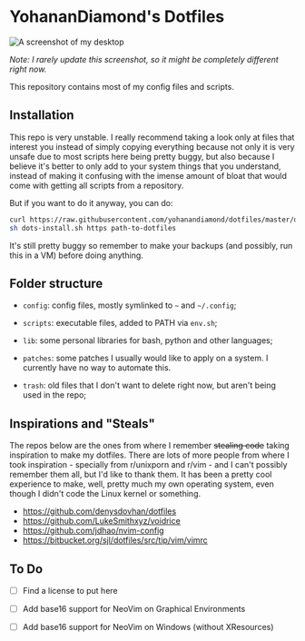 # YohananDiamond's Dotfiles

![A screenshot of my desktop](.img/.png)

_Note: I rarely update this screenshot, so it might be completely
different right now._

This repository contains most of my config files and scripts.

## Installation

This repo is very unstable. I really recommend taking a look only at
files that interest you instead of simply copying everything because
not only it is very unsafe due to most scripts here being pretty
buggy, but also because I believe it's better to only add to your
system things that you understand, instead of making it confusing with
the imense amount of bloat that would come with getting all scripts
from a repository.

But if you want to do it anyway, you can do:

```bash
curl https://raw.githubusercontent.com/yohanandiamond/dotfiles/master/dots-install > dots-install.sh
sh dots-install.sh https path-to-dotfiles
```

It's still pretty buggy so remember to make your backups (and
possibly, run this in a VM) before doing anything.

## Folder structure

* `config`: config files, mostly symlinked to `~` and `~/.config`;

* `scripts`: executable files, added to PATH via `env.sh`;

* `lib`: some personal libraries for bash, python and other languages;

* `patches`: some patches I usually would like to apply on a system. I
  currently have no way to automate this.

* `trash`: old files that I don't want to delete right now, but aren't
  being used in the repo;

## Inspirations and "Steals"

The repos below are the ones from where I remember ~~stealing code~~
taking inspiration to make my dotfiles. There are lots of more people
from where I took inspiration - specially from r/unixporn and r/vim -
and I can't possibly remember them all, but I'd like to thank them. It
has been a pretty cool experience to make, well, pretty much my own
operating system, even though I didn't code the Linux kernel or
something.

* https://github.com/denysdovhan/dotfiles
* https://github.com/LukeSmithxyz/voidrice
* https://github.com/jdhao/nvim-config
* https://bitbucket.org/sjl/dotfiles/src/tip/vim/vimrc

## To Do

* [ ] Find a license to put here

* [ ] Add base16 support for NeoVim on Graphical Environments

* [ ] Add base16 support for NeoVim on Windows (without XResources)
